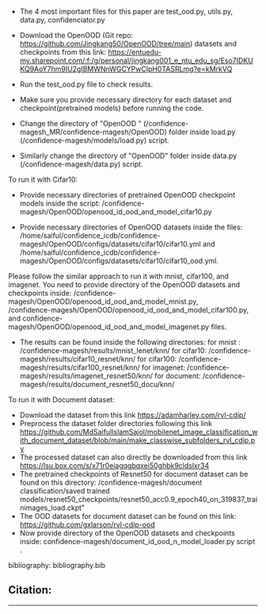 - The 4 most important files for this paper are test_ood.py, utils.py, data.py, confidenciator.py   

- Download the OpenOOD (Git repo: https://github.com/Jingkang50/OpenOOD/tree/main)  datasets  and checkpoints from this link:
 https://entuedu-my.sharepoint.com/:f:/g/personal/jingkang001_e_ntu_edu_sg/Eso7IDKUKQ9AoY7hm9IU2gIBMWNnWGCYPwClpH0TASRLmg?e=kMrkVQ 

-  Run the  test_ood.py file to  check results.  

- Make sure you provide necessary directory for each dataset and checkpoint(pretrained models) before running the code.  

-  Change the directory of  "OpenOOD " (/confidence-magesh_MR/confidence-magesh/OpenOOD) folder inside load.py (/confidence-magesh/models/load.py) script.   

- Similarly change the directory of "OpenOOD" folder inside data.py (/confidence-magesh/data.py) script.  

To run it with Cifar10:

- Provide necessary directories of pretrained OpenOOD checkpoint models inside the script: /confidence-magesh/OpenOOD/openood_id_ood_and_model_cifar10.py

- Provide necessary directories of  OpenOOD datasets  inside the files: 
/home/saiful/confidence_icdb/confidence-magesh/OpenOOD/configs/datasets/cifar10/cifar10.yml 
and  /home/saiful/confidence_icdb/confidence-magesh/OpenOOD/configs/datasets/cifar10/cifar10_ood.yml.

Please follow the similar approach to run it with mnist, cifar100, and imagenet. 
You need to provide directory of the OpenOOD  datasets and checkpoints inside: 
	/confidence-magesh/OpenOOD/openood_id_ood_and_model_mnist.py,  
	/confidence-magesh/OpenOOD/openood_id_ood_and_model_cifar100.py,  
	and confidence-magesh/OpenOOD/openood_id_ood_and_model_imagenet.py files. 

- The results can be found inside the following directories: 
	for mnist : /confidence-magesh/results/mnist_lenet/knn/
	for cifar10: /confidence-magesh/results/cifar10_resnet/knn/
	for cifar100: /confidence-magesh/results/cifar100_resnet/knn/
	for imagenet: /confidence-magesh/results/imagenet_resnet50/knn/
	for document: /confidence-magesh/results/document_resnet50_docu/knn/	


To run it with Document dataset:

- Download the dataset from this link https://adamharley.com/rvl-cdip/ 
- Preprocess the dataset  folder directories following this link https://github.com/MdSaifulIslamSajol/mobilenet_image_classification_with_document_dataset/blob/main/make_classwise_subfolders_rvl_cdip.py 
- The processed dataset can also directly  be downloaded from this link https://lsu.box.com/s/x71r0eiagqgbqxei50ghbk9cldslxr34
- The pretrained checkpoints of Resnet50 for document dataset can be found on this directory: /confidence-magesh/document classification/saved trained models/resnet50_checkpoints/resnet50_acc0.9_epoch40_on_319837_trainimages_load.ckpt"
- The OOD datasets for document dataset can be found on this link: https://github.com/gxlarson/rvl-cdip-ood 
- Now provide directory of the OpenOOD  datasets and checkpoints inside: confidence-magesh/document_id_ood_n_model_loader.py script .


bibliography: bibliography.bib

Citation:
---

---
